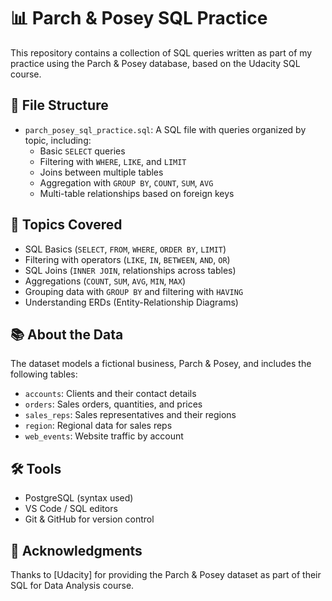 # 📊 Parch & Posey SQL Practice

This repository contains a collection of SQL queries written as part of my practice using the Parch & Posey database, based on the Udacity SQL course.

## 📁 File Structure

- `parch_posey_sql_practice.sql`: A SQL file with queries organized by topic, including:
  - Basic `SELECT` queries
  - Filtering with `WHERE`, `LIKE`, and `LIMIT`
  - Joins between multiple tables
  - Aggregation with `GROUP BY`, `COUNT`, `SUM`, `AVG`
  - Multi-table relationships based on foreign keys

## 🧠 Topics Covered

- SQL Basics (`SELECT`, `FROM`, `WHERE`, `ORDER BY`, `LIMIT`)
- Filtering with operators (`LIKE`, `IN`, `BETWEEN`, `AND`, `OR`)
- SQL Joins (`INNER JOIN`, relationships across tables)
- Aggregations (`COUNT`, `SUM`, `AVG`, `MIN`, `MAX`)
- Grouping data with `GROUP BY` and filtering with `HAVING`
- Understanding ERDs (Entity-Relationship Diagrams)

## 📚 About the Data

The dataset models a fictional business, Parch & Posey, and includes the following tables:

- `accounts`: Clients and their contact details
- `orders`: Sales orders, quantities, and prices
- `sales_reps`: Sales representatives and their regions
- `region`: Regional data for sales reps
- `web_events`: Website traffic by account

## 🛠️ Tools

- PostgreSQL (syntax used)
- VS Code / SQL editors
- Git & GitHub for version control


## 🙌 Acknowledgments

Thanks to [Udacity] for providing the Parch & Posey dataset as part of their SQL for Data Analysis course.

